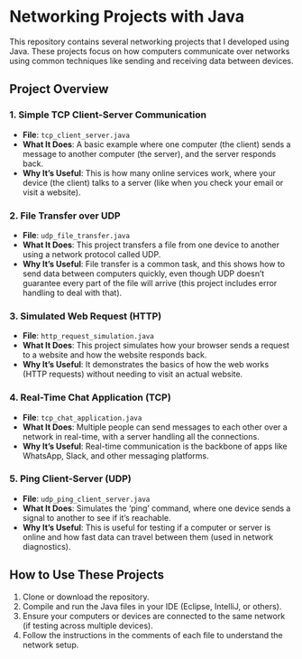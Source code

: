 # Networking Projects with Java

This repository contains several networking projects that I developed using Java. These projects focus on how computers communicate over networks using common techniques like sending and receiving data between devices.

## Project Overview

### 1. Simple TCP Client-Server Communication
- **File**: `tcp_client_server.java`
- **What It Does**: A basic example where one computer (the client) sends a message to another computer (the server), and the server responds back.
- **Why It’s Useful**: This is how many online services work, where your device (the client) talks to a server (like when you check your email or visit a website).

### 2. File Transfer over UDP
- **File**: `udp_file_transfer.java`
- **What It Does**: This project transfers a file from one device to another using a network protocol called UDP.
- **Why It’s Useful**: File transfer is a common task, and this shows how to send data between computers quickly, even though UDP doesn’t guarantee every part of the file will arrive (this project includes error handling to deal with that).

### 3. Simulated Web Request (HTTP)
- **File**: `http_request_simulation.java`
- **What It Does**: This project simulates how your browser sends a request to a website and how the website responds back.
- **Why It’s Useful**: It demonstrates the basics of how the web works (HTTP requests) without needing to visit an actual website.

### 4. Real-Time Chat Application (TCP)
- **File**: `tcp_chat_application.java`
- **What It Does**: Multiple people can send messages to each other over a network in real-time, with a server handling all the connections.
- **Why It’s Useful**: Real-time communication is the backbone of apps like WhatsApp, Slack, and other messaging platforms.

### 5. Ping Client-Server (UDP)
- **File**: `udp_ping_client_server.java`
- **What It Does**: Simulates the ‘ping’ command, where one device sends a signal to another to see if it’s reachable.
- **Why It’s Useful**: This is useful for testing if a computer or server is online and how fast data can travel between them (used in network diagnostics).

## How to Use These Projects
1. Clone or download the repository.
2. Compile and run the Java files in your IDE (Eclipse, IntelliJ, or others).
3. Ensure your computers or devices are connected to the same network (if testing across multiple devices).
4. Follow the instructions in the comments of each file to understand the network setup.
